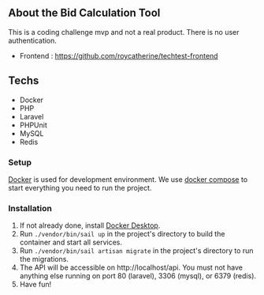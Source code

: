 ## About the Bid Calculation Tool

This is a coding challenge mvp and not a real product.
There is no user authentication.

* Frontend : https://github.com/roycatherine/techtest-frontend

## Techs

* Docker
* PHP
* Laravel
* PHPUnit
* MySQL
* Redis

### Setup

[Docker](https://docs.docker.com/) is used for development environment. We use
[docker compose](https://docs.docker.com/compose/) to start everything you need to run the project.

### Installation

1. If not already done, install [Docker Desktop](https://www.docker.com/products/docker-desktop).
2. Run `./vendor/bin/sail up` in the project's directory to build the container and start all services.
3. Run `./vendor/bin/sail artisan migrate` in the project's directory to run the migrations.
4. The API will be accessible on http://localhost/api. You must not have anything else running on port 80 (laravel), 3306 (mysql), or 6379 (redis).
5. Have fun!
